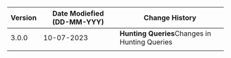 | **Version** | **Date Modiefied (DD-MM-YYY)** | **Change History**                          |
|-------------|--------------------------------|---------------------------------------------|
| 3.0.0       | 10-07-2023                     |**Hunting Queries**Changes in Hunting Queries|  
|             |                                |                                             |
